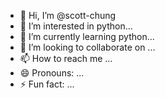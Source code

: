 - 👋 Hi, I’m @scott-chung
- 👀 I’m interested in python...
- 🌱 I’m currently learning python...
- 💞️ I’m looking to collaborate on ...
- 📫 How to reach me ...
- 😄 Pronouns: ...
- ⚡ Fun fact: ...

<!---
scott-chung/scott-chung is a ✨ special ✨ repository because its `README.md` (this file) appears on your GitHub profile.
You can click the Preview link to take a look at your changes.
--->
